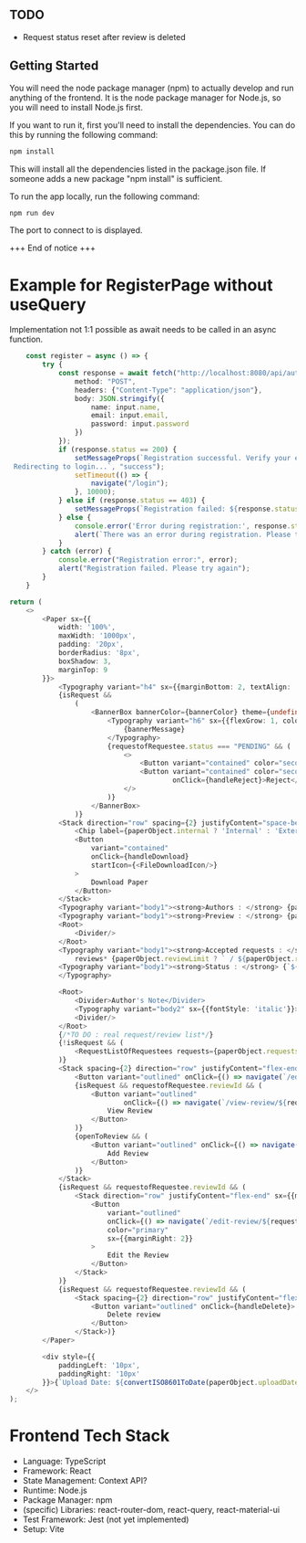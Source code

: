 ## TODO
- Request status reset after review is deleted


## Getting Started
You will need the node package manager (npm) to actually develop and run anything of the frontend.
It is the node package manager for Node.js, so you will need to install Node.js first.

If you want to run it, first you'll need to install the dependencies. You can do this by running the following command:
```bash
npm install
```
This will install all the dependencies listed in the package.json file.
If someone adds a new package "npm install" is sufficient.

To run the app locally, run the following command:
```bash
npm run dev
```
The port to connect to is displayed. 

+++ End of notice +++


# Example for RegisterPage without useQuery
Implementation not 1:1 possible as await needs to be called in an async function.
```typescript
    const register = async () => {
        try {
            const response = await fetch("http://localhost:8080/api/auth/register", {
                method: "POST",
                headers: {"Content-Type": "application/json"},
                body: JSON.stringify({
                    name: input.name,
                    email: input.email,
                    password: input.password
                })
            });
            if (response.status == 200) {
                setMessageProps(`Registration successful. Verify your email to authenticate and login afterward. 
 Redirecting to login...`, "success");
                setTimeout(() => {
                    navigate("/login");
                }, 10000);
            } else if (response.status == 403) {
                setMessageProps(`Registration failed: ${response.status}. Please check your inputs. Maybe the email is already in use.`, "error");
            } else {
                console.error('Error during registration:', response.status);
                alert(`There was an error during registration. Please try again later. Err: ${err}`);
            }
        } catch (error) {
            console.error("Registration error:", error);
            alert("Registration failed. Please try again");
        }
    }
```

```typescript jsx
return (
    <>
        <Paper sx={{
            width: '100%',
            maxWidth: '1000px',
            padding: '20px',
            borderRadius: '8px',
            boxShadow: 3,
            marginTop: 9
        }}>
            <Typography variant="h4" sx={{marginBottom: 2, textAlign: 'center'}}>{paperObject.title}</Typography>
            {isRequest &&
                (
                    <BannerBox bannerColor={bannerColor} theme={undefined}>
                        <Typography variant="h6" sx={{flexGrow: 1, color: '#fff', paddingLeft: '10px'}}>
                            {bannerMessage}
                        </Typography>
                        {requestofRequestee.status === "PENDING" && (
                            <>
                                <Button variant="contained" color="secondary" onClick={handleAccept}>Accept</Button>
                                <Button variant="contained" color="secondary" sx={{marginLeft: 2}}
                                        onClick={handleReject}>Reject</Button>
                            </>
                        )}
                    </BannerBox>
                )}
            <Stack direction="row" spacing={2} justifyContent="space-between" sx={{marginBottom: 2}}>
                <Chip label={paperObject.internal ? 'Internal' : 'External'} color="primary"/>
                <Button
                    variant="contained"
                    onClick={handleDownload}
                    startIcon={<FileDownloadIcon/>}
                >
                    Download Paper
                </Button>
            </Stack>
            <Typography variant="body1"><strong>Authors : </strong> {paperObject.authors}</Typography>
            <Typography variant="body1"><strong>Preview : </strong> {paperObject.abstractText}</Typography>
            <Root>
                <Divider/>
            </Root>
            <Typography variant="body1"><strong>Accepted requests : </strong> *number of reached
                reviews* {paperObject.reviewLimit ? ` / ${paperObject.reviewLimit}` : ' '}</Typography>
            <Typography variant="body1"><strong>Status : </strong> {`${paperObject.active ? 'active' : 'inactive'}`}
            </Typography>

            <Root>
                <Divider>Author's Note</Divider>
                <Typography variant="body2" sx={{fontStyle: 'italic'}}>{paperObject.authorsNote}</Typography>
                <Divider/>
            </Root>
            {/*TO DO : real request/review list*/}
            {!isRequest && (
                <RequestListOfRequestees requests={paperObject.requests}/>
            )}
            <Stack spacing={2} direction="row" justifyContent="flex-end" sx={{marginTop: 2}}>
                <Button variant="outlined" onClick={() => navigate(`/edit-paper/${id}`)}>Edit</Button>
                {isRequest && requestofRequestee.reviewId && (
                    <Button variant="outlined"
                            onClick={() => navigate(`/view-review/${requestofRequestee.reviewId}`)}>
                        View Review
                    </Button>
                )}
                {openToReview && (
                    <Button variant="outlined" onClick={() => navigate(`/add-review/${id}`)}>
                        Add Review
                    </Button>
                )}
            </Stack>
            {isRequest && requestofRequestee.reviewId && (
                <Stack direction="row" justifyContent="flex-end" sx={{marginTop: 2}}>
                    <Button
                        variant="outlined"
                        onClick={() => navigate(`/edit-review/${requestofRequestee.reviewId}`)}
                        color="primary"
                        sx={{marginRight: 2}}
                    >
                        Edit the Review
                    </Button>
                </Stack>
            )}
            {isRequest && requestofRequestee.reviewId && (
                <Stack spacing={2} direction="row" justifyContent="flex-end">
                    <Button variant="outlined" onClick={handleDelete}>
                        Delete review
                    </Button>
                </Stack>)}
        </Paper>

        <div style={{
            paddingLeft: '10px',
            paddingRight: '10px'
        }}>{`Upload Date: ${convertISO8601ToDate(paperObject.uploadDate)}`}</div>
    </>
);
```

# Frontend Tech Stack
- Language: TypeScript
- Framework: React
- State Management: Context API?
- Runtime: Node.js
- Package Manager: npm
- (specific) Libraries: react-router-dom, react-query, react-material-ui
- Test Framework: Jest (not yet implemented)
- Setup: Vite